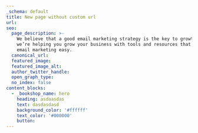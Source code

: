 ```yaml
---
_schema: default
title: New page without custom url
url:
seo:
  page_description: >-
    We believe that a good email marketing strategy is the key to growth. So
    we’re helping you grow your business with tools and resources that make
    email marketing easy.
  canonical_url:
  featured_image:
  featured_image_alt:
  author_twitter_handle:
  open_graph_type:
  no_index: false
content_blocks:
  - _bookshop_name: hero
    heading: asdaasdas
    text: dasdasdasd
    background_color: '#ffffff'
    text_color: '#000000'
    button:
---
```

